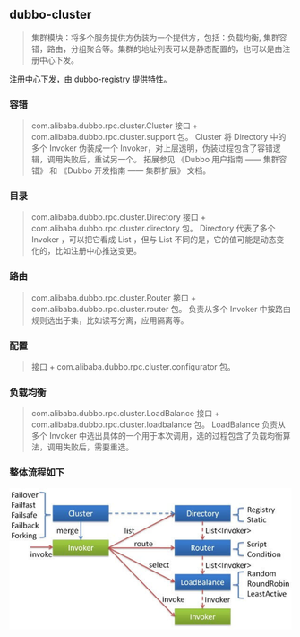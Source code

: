  ## dubbo-cluster 
 > 集群模块：将多个服务提供方伪装为一个提供方，包括：负载均衡, 集群容错，路由，分组聚合等。集群的地址列表可以是静态配置的，也可以是由注册中心下发。

注册中心下发，由 dubbo-registry 提供特性。

### 容错
> com.alibaba.dubbo.rpc.cluster.Cluster 接口 + com.alibaba.dubbo.rpc.cluster.support 包。
Cluster 将 Directory 中的多个 Invoker 伪装成一个 Invoker，对上层透明，伪装过程包含了容错逻辑，调用失败后，重试另一个。
拓展参见 《Dubbo 用户指南 —— 集群容错》 和 《Dubbo 开发指南 —— 集群扩展》 文档。

### 目录
> com.alibaba.dubbo.rpc.cluster.Directory 接口 + com.alibaba.dubbo.rpc.cluster.directory 包。
Directory 代表了多个 Invoker ，可以把它看成 List ，但与 List 不同的是，它的值可能是动态变化的，比如注册中心推送变更。

### 路由
> com.alibaba.dubbo.rpc.cluster.Router 接口 + com.alibaba.dubbo.rpc.cluster.router  包。
负责从多个 Invoker 中按路由规则选出子集，比如读写分离，应用隔离等。

### 配置
> 接口 + com.alibaba.dubbo.rpc.cluster.configurator 包。

### 负载均衡
> com.alibaba.dubbo.rpc.cluster.LoadBalance 接口 + com.alibaba.dubbo.rpc.cluster.loadbalance 包。
LoadBalance 负责从多个 Invoker 中选出具体的一个用于本次调用，选的过程包含了负载均衡算法，调用失败后，需要重选。

### 整体流程如下

![](流程图.jpg)
